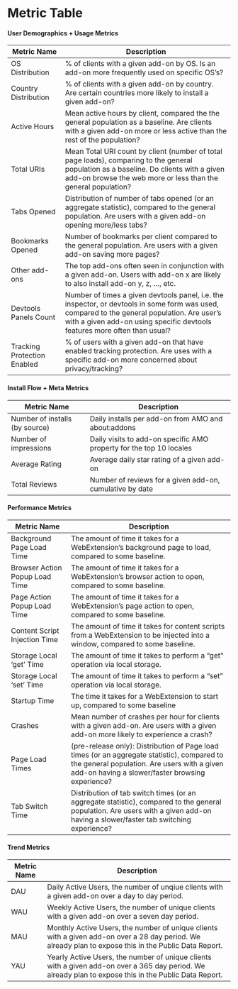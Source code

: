 # Metric Table

#### User Demographics + Usage Metrics

| Metric Name | Description |
|-------------|-------------|
|OS Distribution| % of clients with a given add-on by OS. Is an add-on more frequently used on specific OS’s?|
|Country Distribution | % of clients with a given add-on by country. Are certain countries more likely to install a given add-on?|
|Active Hours | Mean active hours by client, compared the the general population as a baseline. Are clients with a given add-on more or less active than the rest of the population?|
|Total URIs | Mean Total URI count by client (number of total page loads), comparing to the general population as a baseline. Do clients with a given add-on browse the web more or less than the general population?|
|Tabs Opened | Distribution of number of tabs opened (or an aggregate statistic), compared to the general population. Are users with a given add-on opening more/less tabs?|
|Bookmarks Opened | Number of bookmarks per client compared to the general population. Are users with a given add-on saving more pages?|
|Other add-ons  | The top add-ons often seen in conjunction with a given add-on. Users with add-on x are likely to also install add-on y, z, …, etc.|
|Devtools Panels Count | Number of times a given devtools panel, i.e. the inspector, or devtools in some form was used, compared to the general population. Are user’s with a given add-on using specific devtools features more often than usual?|
|Tracking Protection Enabled | % of users with a given add-on that have enabled tracking protection. Are uses with a specific add-on more concerned about privacy/tracking?|

#### Install Flow + Meta Metrics


| Metric Name | Description |
|-------------|-------------|
|Number of installs (by source) | Daily installs per add-on from AMO and about:addons|
|Number of impressions | Daily visits to add-on specific AMO property for the top 10 locales|
|Average Rating | Average daily star rating of a given add-on|
|Total Reviews | Number of reviews for a given add-on, cumulative by date|


#### Performance Metrics


| Metric Name | Description |
|-------------|-------------|
|Background Page Load Time | The amount of time it takes for a WebExtension’s background page to load, compared to some baseline.|
|Browser Action Popup Load Time | The amount of time it takes for a WebExtension’s browser action to open, compared to some baseline.|
|Page Action Popup Load Time | The amount of time it takes for a WebExtension’s page action to open, compared to some baseline.|
|Content Script Injection Time | The amount of time it takes for content scripts from a WebExtension to be injected into a window, compared to some baseline.|
|Storage Local ‘get’ Time | The amount of time it takes to perform a “get” operation via local storage.|
|Storage Local ‘set’ Time | The amount of time it takes to perform a “set” operation via local storage.|
|Startup Time | The time it takes for a WebExtension to start up, compared to some baseline|
|Crashes | Mean number of crashes per hour for clients with a given add-on. Are users with a given add-on more likely to experience a crash?|
|Page Load Times | (pre-release only): Distribution of Page load times (or an aggregate statistic), compared to the general population. Are users with a given add-on having a slower/faster browsing experience?|
|Tab Switch Time | Distribution of tab switch times (or an aggregate statistic), compared to the general population. Are users with a given add-on having a slower/faster tab switching experience?|


#### Trend Metrics


| Metric Name | Description |
|-------------|-------------|
|DAU | Daily Active Users, the number of unqiue clients with a given add-on over a day to day period. |
|WAU | Weekly Active Users, the number of unique clients with a given add-on over a seven day period. |
|MAU | Monthly Active Users, the number of unique clients with a given add-on over a 28 day period. We already plan to expose this in the Public Data Report.|
|YAU | Yearly Active Users, the number of unique clients with a given add-on over a 365 day period. We already plan to expose this in the Public Data Report.|
